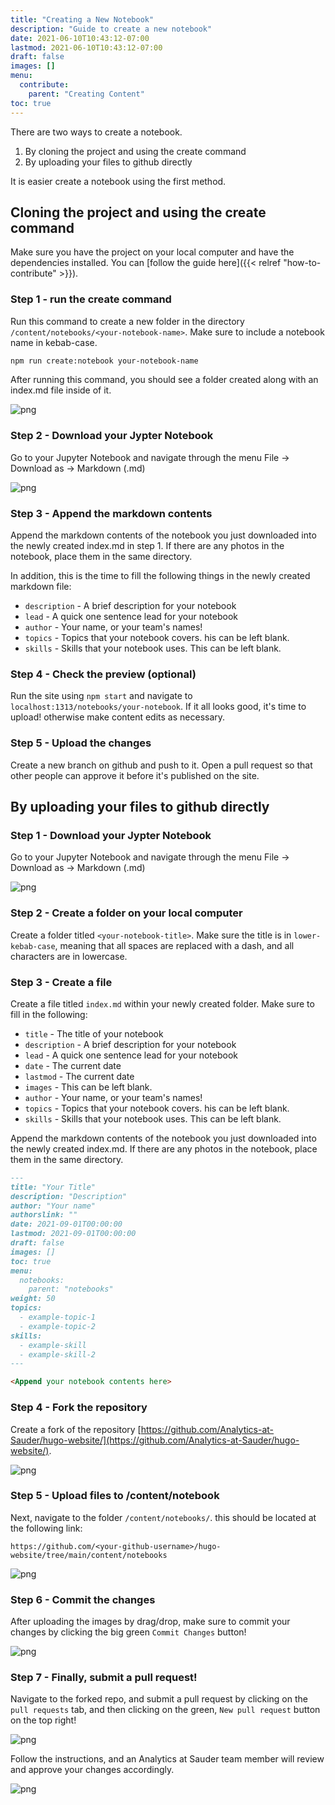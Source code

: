 ```yaml
---
title: "Creating a New Notebook"
description: "Guide to create a new notebook"
date: 2021-06-10T10:43:12-07:00
lastmod: 2021-06-10T10:43:12-07:00
draft: false
images: []
menu:
  contribute:
    parent: "Creating Content"
toc: true
---
```


There are two ways to create a notebook.

1. By cloning the project and using the create command
2. By uploading your files to github directly

It is easier create a notebook using the first method.

## Cloning the project and using the create command

Make sure you have the project on your local computer and have the dependencies installed. You can [follow the guide here]({{< relref "how-to-contribute" >}}).

### Step 1 - run the create command

Run this command to create a new folder in the directory `/content/notebooks/<your-notebook-name>`. Make sure to include a notebook name in kebab-case.

```bash
npm run create:notebook your-notebook-name
```

After running this command, you should see a folder created along with an index.md file inside of it.

![png](folder-structure.png)

### Step 2 - Download your Jypter Notebook

Go to your Jupyter Notebook and navigate through the menu File -> Download as -> Markdown (.md)

![png](download.png)

### Step 3 - Append the markdown contents

Append the markdown contents of the notebook you just downloaded into the newly created index.md in step 1. If there are any photos in the notebook, place them in the same directory.

In addition, this is the time to fill the following things in the newly created markdown file:

- `description` - A brief description for your notebook
- `lead` - A quick one sentence lead for your notebook
- `author` - Your name, or your team's names!
- `topics` - Topics that your notebook covers. his can be left blank.
- `skills` - Skills that your notebook uses. This can be left blank.

### Step 4 - Check the preview (optional)

Run the site using `npm start` and navigate to `localhost:1313/notebooks/your-notebook`. If it all looks good, it's time to upload! otherwise make content edits as necessary.

### Step 5 - Upload the changes

Create a new branch on github and push to it. Open a pull request so that other people can approve it before it's published on the site.

## By uploading your files to github directly

### Step 1 - Download your Jypter Notebook

Go to your Jupyter Notebook and navigate through the menu File -> Download as -> Markdown (.md)

![png](download.png)

### Step 2 - Create a folder on your local computer

Create a folder titled `<your-notebook-title>`. Make sure the title is in `lower-kebab-case`, meaning that all spaces are replaced with a dash, and all characters are in lowercase.

### Step 3 - Create a file

Create a file titled `index.md` within your newly created folder. Make sure to fill in the following:

- `title` - The title of your notebook
- `description` - A brief description for your notebook
- `lead` - A quick one sentence lead for your notebook
- `date` - The current date
- `lastmod` - The current date
- `images` - This can be left blank.
- `author` - Your name, or your team's names!
- `topics` - Topics that your notebook covers. his can be left blank.
- `skills` - Skills that your notebook uses. This can be left blank.

Append the markdown contents of the notebook you just downloaded into the newly created index.md. If there are any photos in the notebook, place them in the same directory.

```markdown
---
title: "Your Title"
description: "Description"
author: "Your name"
authorslink: ""
date: 2021-09-01T00:00:00
lastmod: 2021-09-01T00:00:00
draft: false
images: []
toc: true
menu:
  notebooks:
    parent: "notebooks"
weight: 50
topics:
  - example-topic-1
  - example-topic-2
skills:
  - example-skill
  - example-skill-2
---

<Append your notebook contents here>
```

### Step 4 - Fork the repository

Create a fork of the repository [https://github.com/Analytics-at-Sauder/hugo-website/](https://github.com/Analytics-at-Sauder/hugo-website/).

![png](fork.png)

### Step 5 - Upload files to /content/notebook

Next, navigate to the folder `/content/notebooks/`. this should be located at the following link:

`https://github.com/<your-github-username>/hugo-website/tree/main/content/notebooks`

![png](upload.png)

### Step 6 - Commit the changes

After uploading the images by drag/drop, make sure to commit your changes by clicking the big green `Commit Changes` button!

![png](commit.png)

### Step 7 - Finally, submit a pull request!

Navigate to the forked repo, and submit a pull request by clicking on the `pull requests` tab, and then clicking on the green, `New pull request` button on the top right!

![png](pr.png)

Follow the instructions, and an Analytics at Sauder team member will review and approve your changes accordingly.

![png](pr2.png)
